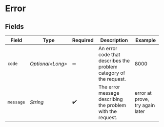 # Error


## Fields

| Field                                                             | Type                                                              | Required                                                          | Description                                                       | Example                                                           |
| ----------------------------------------------------------------- | ----------------------------------------------------------------- | ----------------------------------------------------------------- | ----------------------------------------------------------------- | ----------------------------------------------------------------- |
| `code`                                                            | *Optional\<Long>*                                                 | :heavy_minus_sign:                                                | An error code that describes the problem category of the request. | 8000                                                              |
| `message`                                                         | *String*                                                          | :heavy_check_mark:                                                | The error message describing the problem with the request.        | error at prove, try again later                                   |